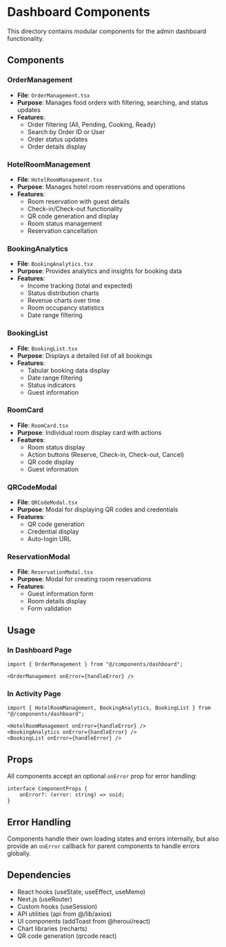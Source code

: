 # Dashboard Components

This directory contains modular components for the admin dashboard functionality.

## Components

### OrderManagement
- **File**: `OrderManagement.tsx`
- **Purpose**: Manages food orders with filtering, searching, and status updates
- **Features**:
  - Order filtering (All, Pending, Cooking, Ready)
  - Search by Order ID or User
  - Order status updates
  - Order details display

### HotelRoomManagement
- **File**: `HotelRoomManagement.tsx`
- **Purpose**: Manages hotel room reservations and operations
- **Features**:
  - Room reservation with guest details
  - Check-in/Check-out functionality
  - QR code generation and display
  - Room status management
  - Reservation cancellation

### BookingAnalytics
- **File**: `BookingAnalytics.tsx`
- **Purpose**: Provides analytics and insights for booking data
- **Features**:
  - Income tracking (total and expected)
  - Status distribution charts
  - Revenue charts over time
  - Room occupancy statistics
  - Date range filtering

### BookingList
- **File**: `BookingList.tsx`
- **Purpose**: Displays a detailed list of all bookings
- **Features**:
  - Tabular booking data display
  - Date range filtering
  - Status indicators
  - Guest information

### RoomCard
- **File**: `RoomCard.tsx`
- **Purpose**: Individual room display card with actions
- **Features**:
  - Room status display
  - Action buttons (Reserve, Check-in, Check-out, Cancel)
  - QR code display
  - Guest information

### QRCodeModal
- **File**: `QRCodeModal.tsx`
- **Purpose**: Modal for displaying QR codes and credentials
- **Features**:
  - QR code generation
  - Credential display
  - Auto-login URL

### ReservationModal
- **File**: `ReservationModal.tsx`
- **Purpose**: Modal for creating room reservations
- **Features**:
  - Guest information form
  - Room details display
  - Form validation

## Usage

### In Dashboard Page
```tsx
import { OrderManagement } from "@/components/dashboard";

<OrderManagement onError={handleError} />
```

### In Activity Page
```tsx
import { HotelRoomManagement, BookingAnalytics, BookingList } from "@/components/dashboard";

<HotelRoomManagement onError={handleError} />
<BookingAnalytics onError={handleError} />
<BookingList onError={handleError} />
```

## Props

All components accept an optional `onError` prop for error handling:

```tsx
interface ComponentProps {
    onError?: (error: string) => void;
}
```

## Error Handling

Components handle their own loading states and errors internally, but also provide an `onError` callback for parent components to handle errors globally.

## Dependencies

- React hooks (useState, useEffect, useMemo)
- Next.js (useRouter)
- Custom hooks (useSession)
- API utilities (api from @/lib/axios)
- UI components (addToast from @heroui/react)
- Chart libraries (recharts)
- QR code generation (qrcode.react)
